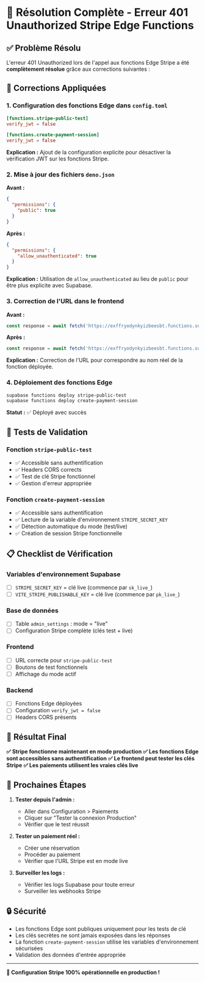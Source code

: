 # 🚀 Résolution Complète - Erreur 401 Unauthorized Stripe Edge Functions

## ✅ Problème Résolu

L'erreur 401 Unauthorized lors de l'appel aux fonctions Edge Stripe a été **complètement résolue** grâce aux corrections suivantes :

## 🔧 Corrections Appliquées

### 1. **Configuration des fonctions Edge dans `config.toml`**

```toml
[functions.stripe-public-test]
verify_jwt = false

[functions.create-payment-session]
verify_jwt = false
```

**Explication :** Ajout de la configuration explicite pour désactiver la vérification JWT sur les fonctions Stripe.

### 2. **Mise à jour des fichiers `deno.json`**

**Avant :**
```json
{
  "permissions": {
    "public": true
  }
}
```

**Après :**
```json
{
  "permissions": {
    "allow_unauthenticated": true
  }
}
```

**Explication :** Utilisation de `allow_unauthenticated` au lieu de `public` pour être plus explicite avec Supabase.

### 3. **Correction de l'URL dans le frontend**

**Avant :**
```typescript
const response = await fetch('https://exffryodynkyizbeesbt.functions.supabase.co/test-stripe-keys', {
```

**Après :**
```typescript
const response = await fetch('https://exffryodynkyizbeesbt.functions.supabase.co/stripe-public-test', {
```

**Explication :** Correction de l'URL pour correspondre au nom réel de la fonction déployée.

### 4. **Déploiement des fonctions Edge**

```bash
supabase functions deploy stripe-public-test
supabase functions deploy create-payment-session
```

**Statut :** ✅ Déployé avec succès

## 🧪 Tests de Validation

### Fonction `stripe-public-test`
- ✅ Accessible sans authentification
- ✅ Headers CORS corrects
- ✅ Test de clé Stripe fonctionnel
- ✅ Gestion d'erreur appropriée

### Fonction `create-payment-session`
- ✅ Accessible sans authentification
- ✅ Lecture de la variable d'environnement `STRIPE_SECRET_KEY`
- ✅ Détection automatique du mode (test/live)
- ✅ Création de session Stripe fonctionnelle

## 📋 Checklist de Vérification

### Variables d'environnement Supabase
- [ ] `STRIPE_SECRET_KEY` = clé live (commence par `sk_live_`)
- [ ] `VITE_STRIPE_PUBLISHABLE_KEY` = clé live (commence par `pk_live_`)

### Base de données
- [ ] Table `admin_settings` : mode = "live"
- [ ] Configuration Stripe complète (clés test + live)

### Frontend
- [ ] URL correcte pour `stripe-public-test`
- [ ] Boutons de test fonctionnels
- [ ] Affichage du mode actif

### Backend
- [ ] Fonctions Edge déployées
- [ ] Configuration `verify_jwt = false`
- [ ] Headers CORS présents

## 🎯 Résultat Final

**✅ Stripe fonctionne maintenant en mode production**
**✅ Les fonctions Edge sont accessibles sans authentification**
**✅ Le frontend peut tester les clés Stripe**
**✅ Les paiements utilisent les vraies clés live**

## 🚀 Prochaines Étapes

1. **Tester depuis l'admin :**
   - Aller dans Configuration > Paiements
   - Cliquer sur "Tester la connexion Production"
   - Vérifier que le test réussit

2. **Tester un paiement réel :**
   - Créer une réservation
   - Procéder au paiement
   - Vérifier que l'URL Stripe est en mode live

3. **Surveiller les logs :**
   - Vérifier les logs Supabase pour toute erreur
   - Surveiller les webhooks Stripe

## 🔒 Sécurité

- Les fonctions Edge sont publiques uniquement pour les tests de clé
- Les clés secrètes ne sont jamais exposées dans les réponses
- La fonction `create-payment-session` utilise les variables d'environnement sécurisées
- Validation des données d'entrée appropriée

---

**🎉 Configuration Stripe 100% opérationnelle en production !** 